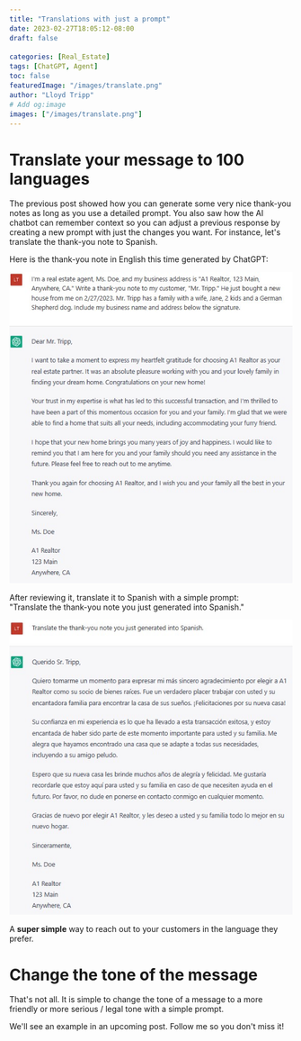```yaml
---
title: "Translations with just a prompt"
date: 2023-02-27T18:05:12-08:00
draft: false

categories: [Real_Estate]
tags: [ChatGPT, Agent]
toc: false
featuredImage: "/images/translate.png"
author: "Lloyd Tripp"
# Add og:image 
images: ["/images/translate.png"]
---
```

# Translate your message to 100 languages  
The previous post showed how you can generate some very nice thank-you notes as long as you use a detailed prompt. You also saw how the AI chatbot can remember context so you can adjust a previous response by creating a new prompt with just the changes you want. For instance, let's translate the thank-you note to Spanish.  

Here is the thank-you note in English this time generated by ChatGPT:

![detailed prompt and response](/images/detailed_prompt_and_response_2.jpeg)

After reviewing it, translate it to Spanish with a simple prompt:  
"Translate the thank-you note you just generated into Spanish."

![detailed prompt and response spanish](/images/detailed_prompt_and_response_2_spanish.jpeg)

A **super simple** way to reach out to your customers in the language they prefer.

# Change the tone of the message
That's not all. It is simple to change the tone of a message to a more friendly or more serious / legal tone with a simple prompt.  

We'll see an example in an upcoming post. Follow me so you don't miss it!


